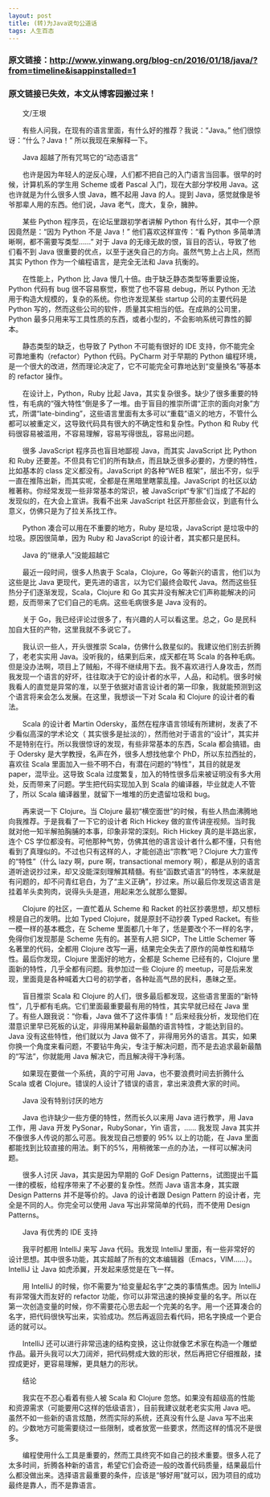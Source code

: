 ```yaml
---
layout: post
title: (转)为Java说句公道话
tags: 人生百态
---
```

### 原文链接：http://www.yinwang.org/blog-cn/2016/01/18/java/?from=timeline&isappinstalled=1
### 原文链接已失效，本文从博客园搬过来！

　　文/王垠

　　有些人问我，在现有的语言里面，有什么好的推荐？我说：“Java。” 他们很惊讶：“什么？Java！” 所以我现在来解释一下。

　　Java 超越了所有咒骂它的“动态语言”

　　也许是因为年轻人的逆反心理，人们都不把自己的入门语言当回事。很早的时候，计算机系的学生用 Scheme 或者 Pascal 入门，现在大部分学校用 Java。这也许就是为什么很多人恨 Java，瞧不起用 Java 的人。提到 Java，感觉就像是爷爷那辈人用的东西。他们说，Java 老气，庞大，复杂，臃肿。

　　某些 Python 程序员，在论坛里跟初学者讲解 Python 有什么好，其中一个原因竟然是：“因为 Python 不是 Java！” 他们喜欢这样宣传：“看 Python 多简单清晰啊，都不需要写类型……” 对于 Java 的无缘无故的恨，盲目的否认，导致了他们看不到 Java 很重要的优点，以至于迷失自己的方向。虽然气势上占上风，然而其实 Python 作为一个编程语言，是完全无法和 Java 抗衡的。

　　在性能上，Python 比 Java 慢几十倍。由于缺乏静态类型等重要设施，Python 代码有 bug 很不容易察觉，察觉了也不容易 debug，所以 Python 无法用于构造大规模的，复杂的系统。你也许发现某些 startup 公司的主要代码是 Python 写的，然而这些公司的软件，质量其实相当的低。在成熟的公司里，Python 最多只用来写工具性质的东西，或者小型的，不会影响系统可靠性的脚本。

　　静态类型的缺乏，也导致了 Python 不可能有很好的 IDE 支持，你不能完全可靠地重构（refactor）Python 代码。PyCharm 对于早期的 Python 编程环境，是一个很大的改进，然而理论决定了，它不可能完全可靠地达到“变量换名”等基本的 refactor 操作。

　　在设计上，Python，Ruby 比起 Java，其实复杂很多。缺少了很多重要的特性，有毛病的“强大特性”倒是多了一堆。由于盲目的推崇所谓“正宗的面向对象”方式，所谓“late-binding”，这些语言里面有太多可以“重载”语义的地方，不管什么都可以被重定义，这导致代码具有很大的不确定性和复杂性。Python 和 Ruby 代码很容易被滥用，不容易理解，容易写得很乱，容易出问题。

　　很多 JavaScript 程序员也盲目地鄙视 Java，而其实 JavaScript 比 Python 和 Ruby 还要差。不但具有它们的所有缺点，而且缺乏很多必要的，方便的特性，比如基本的 class 定义都没有。JavaScript 的各种“WEB 框架”，层出不穷，似乎一直在推陈出新，而其实呢，全都是在黑暗里瞎蒙乱撞。JavaScript 的社区以幼稚著称。你经常发现一些非常基本的常识，被 JavaScript“专家”们当成了不起的发现似的，在大会上宣讲。我看不出来 JavaScript 社区开那些会议，到底有什么意义，仿佛只是为了拉关系找工作。

　　Python 凑合可以用在不重要的地方，Ruby 是垃圾，JavaScript 是垃圾中的垃圾。原因很简单，因为 Ruby 和 JavaScript 的设计者，其实都只是民科。

　　Java 的“继承人”没能超越它

　　最近一段时间，很多人热衷于 Scala，Clojure，Go 等新兴的语言，他们以为这些是比 Java 更现代，更先进的语言，以为它们最终会取代 Java。然而这些狂热分子们逐渐发现，Scala，Clojure 和 Go 其实并没有解决它们声称能解决的问题，反而带来了它们自己的毛病。这些毛病很多是 Java 没有的。

　　关于 Go，我已经评论过很多了，有兴趣的人可以看这里。总之，Go 是民科加自大狂的产物，这里我就不多说它了。

　　我认识一些人，开头很推崇 Scala，仿佛什么救星似的。我建议他们别去折腾了，老老实实用 Java。没听我的，结果到后来，成天都在骂 Scala 的各种毛病。但是没办法啊，项目上了贼船，不得不继续用下去。我不喜欢进行人身攻击，然而我发现一个语言的好坏，往往取决于它的设计者的水平，人品，和动机。很多时候我看人的直觉是异常的准，以至于依据对语言设计者的第一印象，我就能预测到这个语言将来会怎么发展。在这里，我想谈一下对 Scala 和 Clojure 的设计者的看法。

　　Scala 的设计者 Martin Odersky，虽然在程序语言领域有所建树，发表了不少看似高深的学术论文（ 其实很多是扯淡的），然而他对于语言的“设计”，其实并不是特别在行。所以我很惊讶的发现，有些非常基本的东西，Scala 都会搞错。由于 Odersky 是大学教授，名声在外，很多人想找他拿个 PhD，所以东拉西扯的，喜欢往 Scala 里面加入一些不明不白，有潜在问题的“特性”，其目的就是发 paper，混毕业。这导致 Scala 过度繁复，加入的特性很多后来被证明没有多大用处，反而带来了问题。学生把代码实现加入到 Scala 的编译器，毕业就走人不管了，所以 Scala 编译器里，就留下一堆堆的历史遗留垃圾和 bug。

　　再来说一下 Clojure。当 Clojure 最初“横空面世”的时候，有些人热血沸腾地向我推荐。于是我看了一下它的设计者 Rich Hickey 做的宣传讲座视频。当时我就对他一知半解拍胸脯的本事，印象非常的深刻。Rich Hickey 真的是半路出家，连个 CS 学位都没有。可他那种气势，仿佛其他的语言设计者什么都不懂，只有他看到了真理似的。不过也只有这样的人，才能创造出“宗教”吧？Clojure 大力宣传的“特性”（什么 lazy 啊，pure 啊，transactional memory 啊），都是从别的语言道听途说抄过来，却又没能深刻理解其精髓。有些“函数式语言”的特性，本来就是有问题的，却不问青红皂白，为了“主义正确”，抄过来。所以最后你发现这语言是挂着羊头卖狗肉，说得头头是道，用起来怎么就那么蹩脚。

　　Clojure 的社区，一直忙着从 Scheme 和 Racket 的社区抄袭思想，却又想标榜是自己的发明。比如 Typed Clojure，就是原封不动抄袭 Typed Racket。有些一模一样的基本概念，在 Scheme 里面都几十年了，恁是要改个不一样的名字，免得你们发现那是 Scheme 先有的。甚至有人把 SICP，The Little Schemer 等名著里的代码，全都用 Clojure 改写一遍，结果完全失去了原作的简单性和精华性。最后你发现，Clojure 里面好的地方，全都是 Scheme 已经有的，Clojure 里面新的特性，几乎全都有问题。我参加过一些 Clojure 的 meetup，可是后来发现，里面竟是各种喊着大口号的初学者，各种趾高气昂的民科，愚昧之至。

　　盲目推崇 Scala 和 Clojure 的人们，很多最后都发现，这些语言里面的“新特性”，几乎都有毛病。它们里面最重要最有用的特性，其实早就已经在 Java 里了。有些人跟我说：“你看，Java 做不了这件事情！” 后来经我分析，发现他们在潜意识里早已死板的认定，非得用某种最新最酷的语言特性，才能达到目的。Java 没有这些特性，他们就以为 Java 做不了，非得用另外的语言。其实，如果你换一个角度来看问题，不要钻牛角尖，专注于解决问题，而不是去追求最新最酷的“写法”，你就能用 Java 解决它，而且解决得干净利落。

　　如果现在要做一个系统，真的宁可用 Java，也不要浪费时间去折腾什么 Scala 或者 Clojure。错误的人设计了错误的语言，拿出来浪费大家的时间。

　　Java 没有特别讨厌的地方

　　Java 也许缺少一些方便的特性，然而长久以来用 Java 进行教学，用 Java 工作，用 Java 开发 PySonar，RubySonar，Yin 语言，…… 我发现 Java 其实并不像很多人传说的那么可恶。我发现自己想要的 95% 以上的功能，在 Java 里面都能找到比较直接的用法。剩下的5%，用稍微笨一点的办法，一样可以解决问题。

　　很多人讨厌 Java，其实是因为早期的 GoF Design Patterns，试图提出千篇一律的模板，给程序带来了不必要的复杂性。然而 Java 语言本身，其实跟 Design Patterns 并不是等价的。Java 的设计者跟 Design Pattern 的设计者，完全是不同的人。你完全可以使用 Java 写出非常简单的代码，而不使用 Design Patterns。

　　Java 有优秀的 IDE 支持

　　我平时都用 IntelliJ 来写 Java 代码。我发现 IntelliJ 里面，有一些非常好的设计思想。其中很多功能，其实超越了所有的文本编辑器（Emacs，VIM……）。IntelliJ 让 Java 如虎添翼，开发起来感觉是在飞一样。

　　用 IntelliJ 的时候，你不需要为“给变量起名字”之类的事情焦虑。因为 IntelliJ 有非常强大而友好的 refactor 功能，你可以非常迅速的换掉变量的名字。所以在第一次创造变量的时候，你不需要花心思去起一个完美的名字。用一个还算凑合的名字，把代码很快写出来，实验成功。然后再返回去看代码，把名字换成一个更合适的就可以。

　　IntelliJ 还可以进行非常迅速的结构变换，这让你就像艺术家在构造一个雕塑作品。最开头我可以大刀阔斧，把代码劈成大致的形状，然后再把它仔细推敲，揉捏成更好，更容易理解，更具魅力的形状。

　　结论

　　我实在不忍心看着有些人被 Scala 和 Clojure 忽悠。如果没有超级高的性能和资源需求（可能要用C这样的低级语言），目前我建议就老老实实用 Java 吧。虽然不如一些新的语言炫酷，然而实际的系统，还真没有什么是 Java 写不出来的。少数地方可能需要绕过一些限制，或者放宽一些要求，然而这样的情况不是很多。

　　编程使用什么工具是重要的，然而工具终究不如自己的技术重要。很多人花了太多时间，折腾各种新的语言，希望它们会奇迹一般的改善代码质量，结果最后什么都没做出来。选择语言最重要的条件，应该是“够好用”就可以，因为项目的成功最终是靠人，而不是靠语言。